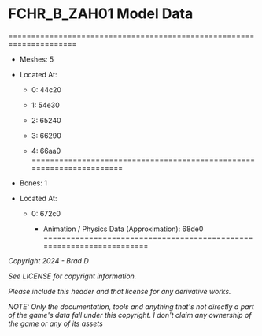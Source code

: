 # FCHR_B_ZAH01 Model Data
=====================================================================

* Meshes: 5

* Located At:

  * 0: 44c20

  * 1: 54e30

  * 2: 65240

  * 3: 66290

  * 4: 66aa0
=====================================================================

* Bones: 1

* Located At:

  * 0: 672c0

    * Animation / Physics Data (Approximation): 68de0
=====================================================================

*Copyright 2024 - Brad D*

*See LICENSE for copyright information.*

*Please include this header and that license for any derivative works.*

*NOTE: Only the documentation, tools and anything that's not directly a part of the game's data fall under this copyright. I don't claim any ownership of the game or any of its assets*

